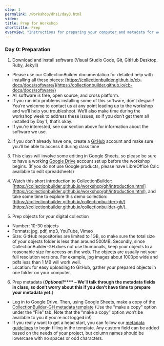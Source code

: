 ```yaml
---
step: 1
permalink: /workshop/dhsi/day0.html
video: 
title: Prep for Workshop
shorttitle: Prep
overview: "Instructions for preparing your computer and metadata for work with CollectionBuilder"
---
```

### Day 0: Preparation

1. Download and install software (Visual Studio Code, Git, GitHub Desktop, Ruby, Jekyll)
-  Please use our CollectionBuilder documentation for detailed help with installing all these pieces:  [https://collectionbuilder.github.io/cb-docs/docs/software/](https://collectionbuilder.github.io/cb-docs/docs/software/) 
-  All software is free, open source, and cross platform.
-  If you run into problems installing some of this software, don’t despair! You’re welcome to contact us at any point leading up to the workshop and we’ll help you troubleshoot. We’ll also make time during the workshop week to address these issues, so if you don’t get them all installed by Day 1, that’s okay.
-  If you’re interested, see our section above for information about the software we use.

2. If you don't already have one, create a [GitHub](https://github.com/) account and make sure you'll be able to access it during class time

3. This class will involve some editing in Google Sheets, so please be sure to have a working [Google Drive](https://www.google.com/intl/en_zm/drive/) account set up before the workshop begins. (If you do not use Google products, please have LibreOffice Calc available to edit spreadsheets)

4. Watch this short introduction to CollectionBuilder: [https://collectionbuilder.github.io/workshop/gh/introduction.html](https://collectionbuilder.github.io/workshop/gh/introduction.html), and take some time to explore this demo collection: [https://collectionbuilder.github.io/collectionbuilder-gh/](https://collectionbuilder.github.io/collectionbuilder-gh/). 

5. Prep objects for your digital collection
-  Number: 10-30 objects
-  Formats: jpg, pdf, mp3, YouTube, Vimeo
-  Size: GitHub repositories are limited to 1GB, so make sure the total size of your objects folder is less than around 500MB. Secondly, since CollectionBuilder-GH does not use thumbnails, keep your objects to a reasonable size for access on the web. The objects are usually not your full resolution versions. For example, jpg images about 1000px wide and pdfs less than 1 MB will work well. 
-  Location: for easy uploading to GitHub, gather your prepared objects in one folder on your computer. 

6. Prep metadata (**_Optional!_**** – We’ll talk through the metadata fields in class, so don’t worry about this if you don’t have time to prepare your metadata yet.**)
-  Log in to Google Drive. Then, using Google Sheets, make a copy of the [CollectionBuilder-GH metadata template](https://docs.google.com/spreadsheets/d/1Uv9ytll0hysMOH1j-VL1lZx6PWvc1zf3L35sK_4IuzI/edit?usp=sharing) (Use the "make a copy" option under the “File” tab. Note that the “make a copy” option won’t be available to you if you’re not logged in!)
- If you really want to get a head start, you can follow our [metadata guidelines](https://collectionbuilder.github.io/cb-docs/docs/metadata/) to begin filling in the template. Any custom field can be added based on the needs of your project, but column names should be lowercase with no spaces or odd characters. 
